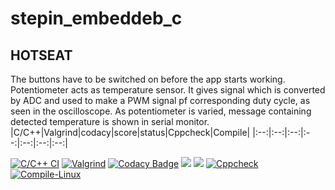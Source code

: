 # stepin_embeddeb_c
## HOTSEAT
The buttons have to be switched on before the app starts working.
 Potentiometer acts as temperature sensor. It gives signal which is converted by ADC and used to make a PWM signal pf corresponding duty cycle, as seen in the oscilloscope. 
 As potentiometer is varied, message containing detected temperature is shown in serial monitor.
|C/C++|Valgrind|codacy|score|status|Cppcheck|Compile|
|:--:|:--:|:--:|:--:|:--:|:--:|:--:|

[![C/C++ CI](https://github.com/pavankalyanmedishetty/stepin_embeddeb_c/actions/workflows/c-build.yml/badge.svg)](https://github.com/pavankalyanmedishetty/stepin_embeddeb_c/actions/workflows/c-build.yml)
[![Valgrind](https://github.com/pavankalyanmedishetty/stepin_embeddeb_c/actions/workflows/Valgrind.yml/badge.svg)](https://github.com/pavankalyanmedishetty/stepin_embeddeb_c/actions/workflows/Valgrind.yml)
[![Codacy Badge](https://app.codacy.com/project/badge/Grade/5aa85121faef425d9b7f1b7721a78425)](https://www.codacy.com/gh/pavankalyanmedishetty/stepin_embeddeb_c/dashboard?utm_source=github.com&amp;utm_medium=referral&amp;utm_content=pavankalyanmedishetty/stepin_embeddeb_c&amp;utm_campaign=Badge_Grade)
 <img src="https://www.code-inspector.com/project/28622/score/svg" />
 <img src="https://www.code-inspector.com/project/28622/status/svg" />
 [![Cppcheck](https://github.com/pavankalyanmedishetty/stepin_embeddeb_c/actions/workflows/CodeQuality.yml/badge.svg)](https://github.com/pavankalyanmedishetty/stepin_embeddeb_c/actions/workflows/CodeQuality.yml)
[![Compile-Linux](https://github.com/pavankalyanmedishetty/stepin_embeddeb_c/actions/workflows/Compile.yml/badge.svg)](https://github.com/pavankalyanmedishetty/stepin_embeddeb_c/actions/workflows/Compile.yml)
